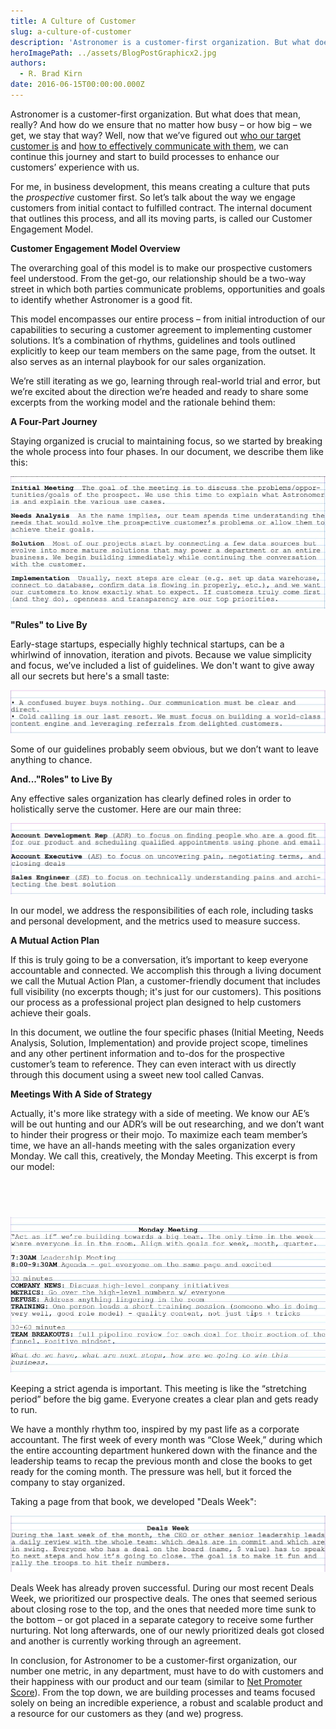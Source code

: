 ```yaml
---
title: A Culture of Customer
slug: a-culture-of-customer
description: 'Astronomer is a customer-first organization. But what does that mean, really?'
heroImagePath: ../assets/BlogPostGraphicx2.jpg
authors:
  - R. Brad Kirn
date: 2016-06-15T00:00:00.000Z
---
```


<!-- markdownlint-disable-file -->

Astronomer is a customer-first organization. But what does that mean, really? And how do we ensure that no matter how busy – or how big – we get, we stay that way? Well, now that we’ve figured out [who our target customer is](https://www.astronomer.io/blog/how-astronomer-found-its-target-customer) and [how to effectively communicate with them](https://www.astronomer.io/blog/what-we-learned-after-we-discovered-our-target), we can continue this journey and start to build processes to enhance our customers’ experience with us.

For me, in business development, this means creating a culture that puts the _prospective_ customer first. So let’s talk about the way we engage customers from initial contact to fulfilled contract. The internal document that outlines this process, and all its moving parts, is called our Customer Engagement Model.

**Customer Engagement&nbsp;Model Overview**

The overarching goal of this model is to make our prospective customers feel understood. From the get-go, our relationship should be a two-way street in which both parties communicate problems, opportunities and goals to identify whether Astronomer is a good fit.

This model encompasses our entire process – from initial introduction of our capabilities to securing a customer agreement to implementing customer solutions. It’s a combination of rhythms, guidelines and tools outlined explicitly to keep our team members on the same page, from the outset. It also serves as an internal playbook for our sales organization.

We’re still iterating as we go, learning through real-world trial and error, but we’re excited about the direction we’re headed and ready to share some excerpts from the working model and the rationale behind them:

**A Four-Part Journey**

Staying organized is crucial to maintaining focus, so we started by breaking the whole process into four phases. In our document, we describe them like this:&nbsp;

![EXCERPT1_blogpost.jpg](../assets/EXCERPT1_blogpost.jpg)

**"Rules" to Live By**

Early-stage startups, especially highly technical startups, can be a whirlwind of innovation, iteration and pivots. Because we value simplicity and focus, we’ve included&nbsp;a list of guidelines. We don't want to give away all our secrets but here's a small taste:

![EXCERPT2_blogpost.jpg](../assets/EXCERPT2_blogpost.jpg)

Some of our&nbsp;guidelines probably&nbsp;seem obvious, but we don’t want to leave anything to chance.

**And..."Roles" to Live By**

Any effective sales organization has clearly defined roles in order to holistically serve the customer. Here are our main three:

![EXCERPT3_blogpost.jpg](../assets/EXCERPT3_blogpost.jpg)

In our model, we address the responsibilities of each role, including tasks and personal development, and the metrics used to measure success.

**A Mutual Action Plan**

If this is truly going to be a conversation, it’s important to keep everyone accountable and connected. We accomplish this through a living document we call the Mutual Action Plan, a customer-friendly document that includes full visibility (no excerpts though; it's just for our customers). This positions our process as a professional project plan designed to help customers achieve their goals.

In this document, we outline the four specific phases (Initial Meeting, Needs Analysis, Solution, Implementation) and provide project scope, timelines and any other pertinent information and to-dos for the prospective customer’s team to reference. They&nbsp;can even&nbsp;interact with us directly through this document using a sweet new tool called Canvas.

**Meetings With A Side&nbsp;of Strategy**

Actually, it's more like strategy with a side of meeting. We know our AE’s will be out hunting and our ADR’s will be out researching, and we don’t want to hinder their progress or their mojo. To maximize each team member’s time, we have an all-hands meeting with the sales organization every Monday. We call this, creatively, the Monday Meeting. This excerpt is from our model:
## &nbsp;

![EXCERPT4_blogpost.jpg](../assets/EXCERPT4_blogpost.jpg)

Keeping a strict agenda is important. This meeting is like the “stretching period” before the big game. Everyone creates a clear plan and gets ready to run.

We have a monthly rhythm too, inspired by my past life as a corporate accountant. The first week of every month was “Close Week,” during which the entire accounting department hunkered down with the finance and the leadership teams to recap the previous month and close the books to get ready for the coming month. The pressure was&nbsp;hell, but it forced the company to stay organized.

Taking a page from that book, we developed "Deals Week":

![EXCERPT5_blogpost.jpg](../assets/EXCERPT5_blogpost.jpg)

Deals Week has already proven successful. During our most recent Deals Week, we prioritized our prospective deals. The ones that seemed serious about closing rose to the top, and the ones that needed more time sunk to the bottom – or got placed in a separate category to receive some further nurturing. Not long afterwards, one of our newly prioritized deals got closed and another is currently working through an agreement.

In conclusion, for Astronomer to be a customer-first organization, our number one metric, in any department, must have&nbsp;to do with customers and their happiness with our product and our team (similar to [Net Promoter Score](https://www.netpromoter.com/know/)). From the top down, we are building processes and teams focused solely on being an incredible experience, a robust and scalable product and a resource for our customers as they (and we) progress.

